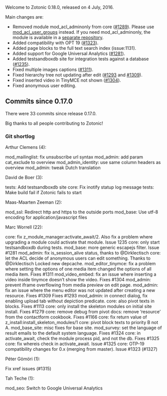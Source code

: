 Welcome to Zotonic 0.18.0, released on 4 July, 2016.

Main changes are:

*   Removed module mod\_acl\_adminonly from core ([#1289](https://github.com/zotonic/zotonic/issues/1289)). Please use [mod\_acl\_user\_groups](/id/doc_module_mod_acl_user_groups) instead. If you need mod\_acl\_adminonly, the module is available in a [separate repository](https://github.com/zotonic/mod_acl_adminonly).
*   Added compatibility with OPT 19 ([#1323](https://github.com/zotonic/zotonic/issues/1323)).
*   Added page blocks to the full text search index (issue:1131).
*   Added support for Google Universal Analytics ([#1281](https://github.com/zotonic/zotonic/issues/1281)).
*   Added testsandboxdb site for integration tests against a database ([#1235](https://github.com/zotonic/zotonic/issues/1235)).
*   Fixed multiple images captions ([#1311](https://github.com/zotonic/zotonic/issues/1311)).
*   Fixed hierarchy tree not updating after edit ([#1293](https://github.com/zotonic/zotonic/issues/1293) and [#1309](https://github.com/zotonic/zotonic/issues/1309)).
*   Fixed inserted video in TinyMCE not shown ([#1304](https://github.com/zotonic/zotonic/issues/1304)).
*   Fixed anonymous user editing.



Commits since 0.17.0
--------------------

There were 33 commits since release 0.17.0.

Big thanks to all people contributing to Zotonic!



### Git shortlog

Arthur Clemens (4):

mod\_mailinglist: fix unsubscribe url syntax mod\_admin: add param cat\_exclude to overview mod\_admin\_identity: use same column headers as overview mod\_admin: tweak Dutch translation

David de Boer (3):

tests: Add testsandboxdb site core: Fix inotify statup log message tests: Make build fail if Zotonic fails to start

Maas-Maarten Zeeman (2):

mod\_ssl: Redirect http and https to the outside ports mod\_base: Use utf-8 encoding for application/javascript files

Marc Worrell (22):

core: fix z\_module\_manager:activate\_await/2. Also fix a problem where upgrading a module could activate that module. Issue 1235 core: only start testsandboxdb during tests. mod\_base: more generic escapejs filter. Issue #1281 mod\_admin: fix is\_session\_alive status, thanks to @Dirklectisch core: let the ACL decide of anonymous users can edit something. Thanks to @Dirklectisch Locked new depcache. mod\_editor\_tinymce: fix a problem where setting the options of one media item changed the options of all media item. Fixes #1311 mod\_video\_embed: fix an issue where inserting a video inside tinymce doesn’t show the video. Fixes #1304 mod\_admin: prevent iframe overflowing from media preview on edit page. mod\_admin: fix an issue where the menu editor was not updated after creating a new resource. Fixes #1309 Fixes #1293 mod\_admin: in connect dialog, fix enabling upload tab without depiction predicate. core: also pivot texts in blocks. Fixes #1113 core: only install the skeleton modules on initial site install. Fixes #1279 core: remove debug from pivot docs: remove ‘resource’ from the contactform cookbook. Fixes #1166 core: fix return value of z\_install:install\_skeleton\_modules/1 core: pivot block texts to priority B not A. mod\_base\_site: misc fixes for base site. mod\_survey: set the language of result emails to the default system language. Fixes #1324 core: in activate\_await, check the module process pid, and not the db. Fixes #1325 core: fix whereis check in activate\_await. Issue #1325 core: OTP-19 compatibility changes for 0.x (merging from master). Issue #1323 (#1327)

Péter Gömöri (1):

Fix xref issues (#1315)

Tah Teche (1):

mod\_seo: Switch to Google Universal Analytics